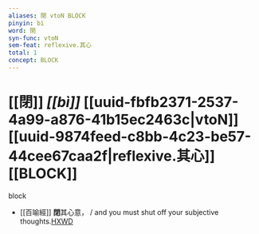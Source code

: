 ```yaml
---
aliases: 閉 vtoN BLOCK
pinyin: bì
word: 閉
syn-func: vtoN
sem-feat: reflexive.其心
total: 1
concept: BLOCK 
---
```

# [[閉]] *[[bì]]*  [[uuid-fbfb2371-2537-4a99-a876-41b15ec2463c|vtoN]] [[uuid-9874feed-c8bb-4c23-be57-44cee67caa2f|reflexive.其心]] [[BLOCK]]
block
 - [[百喻經]] **閉**其心意， / and you must shut off your subjective thoughts.[HXWD](https://hxwd.org/textview.html?location=KR6b0066_T_002-0548c.71)